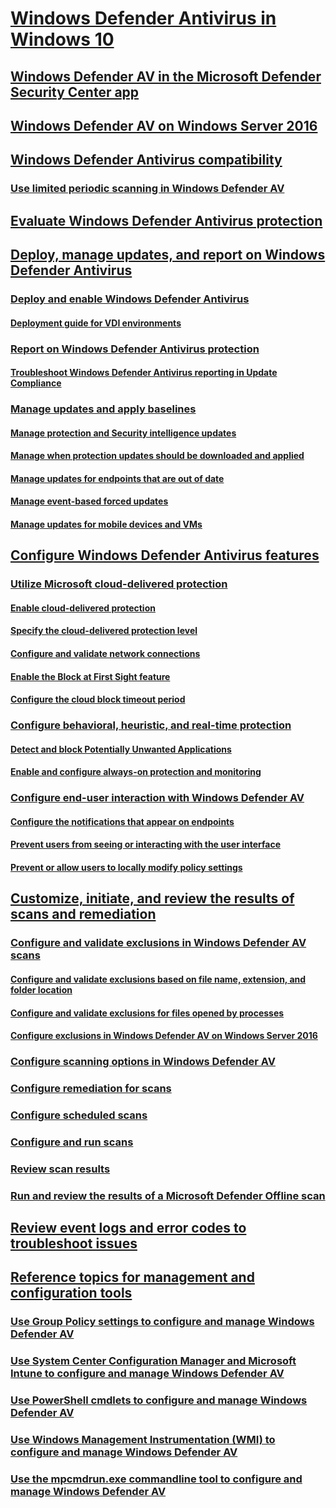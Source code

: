 
#	[Windows Defender Antivirus in Windows 10](windows-defender-antivirus-in-windows-10.md)

## [Windows Defender AV in the Microsoft Defender Security Center app](windows-defender-security-center-antivirus.md)

## [Windows Defender AV on Windows Server 2016](windows-defender-antivirus-on-windows-server-2016.md)

## [Windows Defender Antivirus compatibility](windows-defender-antivirus-compatibility.md)
### [Use limited periodic scanning in Windows Defender AV](limited-periodic-scanning-windows-defender-antivirus.md)


## [Evaluate Windows Defender Antivirus protection](evaluate-windows-defender-antivirus.md)


## [Deploy, manage updates, and report on Windows Defender Antivirus](deploy-manage-report-windows-defender-antivirus.md)
### [Deploy and enable Windows Defender Antivirus](deploy-windows-defender-antivirus.md)
#### [Deployment guide for VDI environments](deployment-vdi-windows-defender-antivirus.md)
### [Report on Windows Defender Antivirus protection](report-monitor-windows-defender-antivirus.md)
#### [Troubleshoot Windows Defender Antivirus reporting in Update Compliance](troubleshoot-reporting.md)
### [Manage updates and apply baselines](manage-updates-baselines-windows-defender-antivirus.md)
#### [Manage protection and Security intelligence updates](manage-protection-updates-windows-defender-antivirus.md)
#### [Manage when protection updates should be downloaded and applied](manage-protection-update-schedule-windows-defender-antivirus.md)
#### [Manage updates for endpoints that are out of date](manage-outdated-endpoints-windows-defender-antivirus.md)
#### [Manage event-based forced updates](manage-event-based-updates-windows-defender-antivirus.md)
#### [Manage updates for mobile devices and VMs](manage-updates-mobile-devices-vms-windows-defender-antivirus.md)


## [Configure Windows Defender Antivirus features](configure-windows-defender-antivirus-features.md)
### [Utilize Microsoft cloud-delivered protection](utilize-microsoft-cloud-protection-windows-defender-antivirus.md)
#### [Enable cloud-delivered protection](enable-cloud-protection-windows-defender-antivirus.md)
#### [Specify the cloud-delivered protection level](specify-cloud-protection-level-windows-defender-antivirus.md)
#### [Configure and validate network connections](configure-network-connections-windows-defender-antivirus.md)
#### [Enable the Block at First Sight feature](configure-block-at-first-sight-windows-defender-antivirus.md)
#### [Configure the cloud block timeout period](configure-cloud-block-timeout-period-windows-defender-antivirus.md)
### [Configure behavioral, heuristic, and real-time protection](configure-protection-features-windows-defender-antivirus.md)
#### [Detect and block Potentially Unwanted Applications](detect-block-potentially-unwanted-apps-windows-defender-antivirus.md)
#### [Enable and configure always-on protection and monitoring](configure-real-time-protection-windows-defender-antivirus.md)
### [Configure end-user interaction with Windows Defender AV](configure-end-user-interaction-windows-defender-antivirus.md)
#### [Configure the notifications that appear on endpoints](configure-notifications-windows-defender-antivirus.md)
#### [Prevent users from seeing or interacting with the user interface](prevent-end-user-interaction-windows-defender-antivirus.md)
#### [Prevent or allow users to locally modify policy settings](configure-local-policy-overrides-windows-defender-antivirus.md)


## [Customize, initiate, and review the results of scans and remediation](customize-run-review-remediate-scans-windows-defender-antivirus.md)
### [Configure and validate exclusions in Windows Defender AV scans](configure-exclusions-windows-defender-antivirus.md)
#### [Configure and validate exclusions based on file name, extension, and folder location](configure-extension-file-exclusions-windows-defender-antivirus.md)
#### [Configure and validate exclusions for files opened by processes](configure-process-opened-file-exclusions-windows-defender-antivirus.md)
#### [Configure exclusions in Windows Defender AV on Windows Server 2016](configure-server-exclusions-windows-defender-antivirus.md)
### [Configure scanning options in Windows Defender AV](configure-advanced-scan-types-windows-defender-antivirus.md)
### [Configure remediation for scans](configure-remediation-windows-defender-antivirus.md)
### [Configure scheduled scans](scheduled-catch-up-scans-windows-defender-antivirus.md)
### [Configure and run scans](run-scan-windows-defender-antivirus.md)
### [Review scan results](review-scan-results-windows-defender-antivirus.md)
### [Run and review the results of a Microsoft Defender Offline scan](windows-defender-offline.md)


## [Review event logs and error codes to troubleshoot issues](troubleshoot-windows-defender-antivirus.md)



## [Reference topics for management and configuration tools](configuration-management-reference-windows-defender-antivirus.md)
### [Use Group Policy settings to configure and manage Windows Defender AV](use-group-policy-windows-defender-antivirus.md)
### [Use System Center Configuration Manager and Microsoft Intune to configure and manage Windows Defender AV](use-intune-config-manager-windows-defender-antivirus.md)
### [Use PowerShell cmdlets to configure and manage Windows Defender AV](use-powershell-cmdlets-windows-defender-antivirus.md)
### [Use Windows Management Instrumentation (WMI) to configure and manage Windows Defender AV](use-wmi-windows-defender-antivirus.md)
### [Use the mpcmdrun.exe commandline tool to configure and manage Windows Defender AV](command-line-arguments-windows-defender-antivirus.md)


